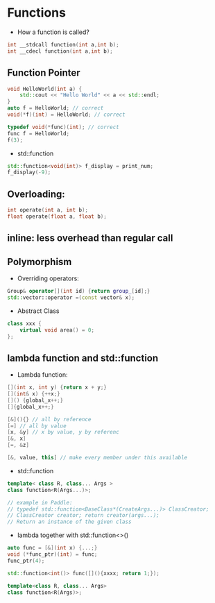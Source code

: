# Functions

- How a function is called?
```cpp
int __stdcall function(int a,int b);
int __cdecl function(int a,int b);
```

## Function Pointer
```cpp
void HelloWorld(int a) {
	std::cout << "Hello World" << a << std::endl;
}
auto f = HelloWorld; // correct
void(*f)(int) = HelloWorld; // correct

typedef void(*func)(int); // correct
func f = HelloWorld;
f(3);
```
- std::function
```cpp
std::function<void(int)> f_display = print_num;
f_display(-9);
```

## Overloading:
```cpp
int operate(int a, int b);
float operate(float a, float b);
```

## inline: less overhead than regular call

## Polymorphism
- Overriding operators:
```cpp
Group& operator[](int id) {return group_[id];}
std::vector::operator =(const vector& x);
```
- Abstract Class
```cpp
class xxx {
	virtual void area() = 0;
};
```

## lambda function and std::function
- Lambda function:
```cpp
[](int x, int y) {return x + y;}
[](int& x) {++x;}
[]() {global_x++;}
[]{global_x++;}

[&](){} // all by reference
[=] // all by value
[x, &y] // x by value, y by referenc
[&, x]
[=, &z]

[&, value, this] // make every member under this available
```
- std::function
```cpp
template< class R, class... Args >
class function<R(Args...)>;

// example in Paddle:
// typedef std::function<BaseClass*(CreateArgs...)> ClassCreator;
// ClassCreator creator; return creator(args...);
// Return an instance of the given class
```
- lambda together with std::function<>()
```cpp
auto func = [&](int x) {...;}
void (*func_ptr)(int) = func;
func_ptr(4);

std::function<int()> func([](){xxxx; return 1;});

template<class R, class... Args>
class function<R(Args)>;
```